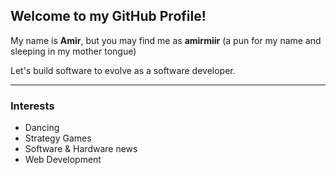 ## Welcome to my GitHub Profile!

My name is **Amir**, but you may find me as **amirmiir** (a pun for my name and sleeping in my mother tongue)

Let's build software to evolve as a software developer.

---

### Interests
- Dancing
- Strategy Games
- Software & Hardware news
- Web Development

<!--
**amirmiir/amirmiir** is a ✨ _special_ ✨ repository because its `README.md` (this file) appears on your GitHub profile.

Here are some ideas to get you started:

- 🔭 I’m currently working on ...
- 🌱 I’m currently learning ...
- 👯 I’m looking to collaborate on ...
- 🤔 I’m looking for help with ...
- 💬 Ask me about ...
- 📫 How to reach me: ...
- 😄 Pronouns: ...
- ⚡ Fun fact: ...
-->
